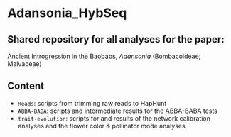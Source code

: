 # Adansonia_HybSeq

## Shared repository for all analyses for the paper:

Ancient Introgression in the Baobabs, *Adansonia* (Bombacoideae; Malvaceae)

## Content

- `Reads`: scripts from trimming raw reads to HapHunt
- `ABBA-BABA`:
  scripts and intermediate results for the ABBA-BABA tests
- `trait-evolution`:
  scripts for and results of the network calibration analyses
  and the flower color & pollinator mode analyses

